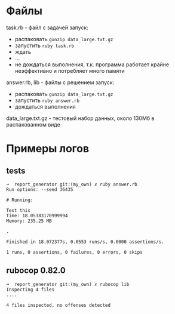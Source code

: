 # Файлы

task.rb - файл с задачей
запуск:
- распаковать `gunzip data_large.txt.gz`
- запустить `ruby task.rb`
- ждать
- ...
- не дождаться выполнения, т.к. программа работает крайне неэффективно и потребляет много памяти

answer.rb, lib - файлы с решением
запуск:
- распаковать `gunzip data_large.txt.gz`
- запустить `ruby answer.rb`
- дождаться выполнения

data_large.txt.gz - тестовый набор данных, около 130Мб в распакованном виде

# Примеры логов
## tests
```
➜  report_generator git:(my_own) ✗ ruby answer.rb
Run options: --seed 36435

# Running:

Test this
Time: 18.05383170999994
Memory: 235.25 MB

.

Finished in 18.072377s, 0.0553 runs/s, 0.0000 assertions/s.

1 runs, 0 assertions, 0 failures, 0 errors, 0 skips
```


## rubocop 0.82.0
```
➜  report_generator git:(my_own) ✗ rubocop lib
Inspecting 4 files
....

4 files inspected, no offenses detected
```